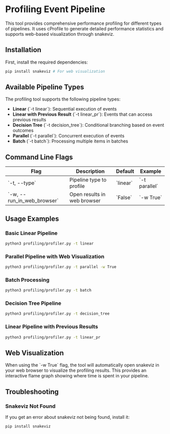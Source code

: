 # Profiling Event Pipeline

This tool provides comprehensive performance profiling for different types of pipelines. It uses cProfile to generate detailed performance statistics and supports web-based visualization through snakeviz.

## Installation

First, install the required dependencies:

```bash
pip install snakeviz # For web visualization
```

## Available Pipeline Types

The profiling tool supports the following pipeline types:

- **Linear** (\`-t linear\`): Sequential execution of events
- **Linear with Previous Result** (\`-t linear_pr\`): Events that can access previous results
- **Decision Tree** (\`-t decision_tree\`): Conditional branching based on event outcomes
- **Parallel** (\`-t parallel\`): Concurrent execution of events
- **Batch** (\`-t batch\`): Processing multiple items in batches

## Command Line Flags

| Flag                         | Description                 | Default    | Example         |
| ---------------------------- | --------------------------- | ---------- | --------------- |
| \`-t, --type\`               | Pipeline type to profile    | \`linear\` | \`-t parallel\` |
| \`-w, --run_in_web_browser\` | Open results in web browser | \`False\`  | \`-w True\`     |

## Usage Examples

### Basic Linear Pipeline

```bash
python3 profiling/profiler.py -t linear
```

### Parallel Pipeline with Web Visualization

```bash
python3 profiling/profiler.py -t parallel -w True
```

### Batch Processing

```bash
python3 profiling/profiler.py -t batch
```

### Decision Tree Pipeline

```bash
python3 profiling/profiler.py -t decision_tree
```

### Linear Pipeline with Previous Results

```bash
python3 profiling/profiler.py -t linear_pr
```

## Web Visualization

When using the \`-w True\` flag, the tool will automatically open snakeviz in your web browser to visualize the profiling results. This provides an interactive flame graph showing where time is spent in your pipeline.

## Troubleshooting

### Snakeviz Not Found

If you get an error about snakeviz not being found, install it:
```bash
pip install snakeviz
```

